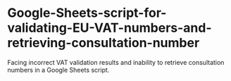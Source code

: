 # Google-Sheets-script-for-validating-EU-VAT-numbers-and-retrieving-consultation-number
Facing incorrect VAT validation results and inability to retrieve consultation numbers in a Google Sheets script.

